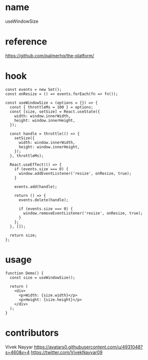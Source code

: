 # name

useWindowSize

# reference

https://github.com/palmerhq/the-platform/

# hook

```
const events = new Set();
const onResize = () => events.forEach(fn => fn());

const useWindowSize = (options = {}) => {
  const { throttleMs = 100 } = options;
  const [size, setSize] = React.useState({
    width: window.innerWidth,
    height: window.innerHeight,
  });

  const handle = throttle(() => {
    setSize({
      width: window.innerWidth,
      height: window.innerHeight,
    });
  }, throttleMs);

  React.useEffect(() => {
    if (events.size === 0) {
      window.addEventListener('resize', onResize, true);
    }

    events.add(handle);

    return () => {
      events.delete(handle);

      if (events.size === 0) {
        window.removeEventListener('resize', onResize, true);
      }
    };
  }, []);

  return size;
};
```

# usage

```
function Demo() {
  const size = useWindowSize();

  return (
    <div>
      <p>Width: {size.width}</p>
      <p>Height: {size.height}</p>
    </div>
  );
}
```

# contributors

Vivek Nayyar
https://avatars0.githubusercontent.com/u/4931048?s=460&v=4
https://twitter.com/VivekNayyar09
